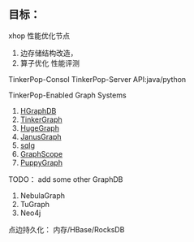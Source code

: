 
## 目标：
xhop 性能优化节点 
1. 边存储结构改造，
2. 算子优化 性能评测


TinkerPop-Consol
TinkerPop-Server
API:java/python


TinkerPop-Enabled Graph Systems
1. [HGraphDB](https://github.com/rayokota/hgraphdb)
2. [TinkerGraph](https://tinkerpop.apache.org/)
3. [HugeGraph](https://github.com/apache/incubator-hugegraph)
4. [JanusGraph](https://janusgraph.org/)
5. [sqlg](https://github.com/pietermartin/sqlg)
6. [GraphScope](https://graphscope.io/)
7. [PuppyGraph](https://puppygraph.com/home)

TODO：
add some other GraphDB
1. NebulaGraph
2. TuGraph
3. Neo4j


点边持久化：
内存/HBase/RocksDB
